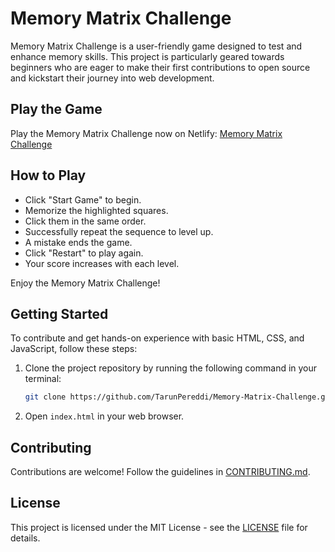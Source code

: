 # Memory Matrix Challenge

Memory Matrix Challenge is a user-friendly game designed to test and enhance memory skills. This project is particularly geared towards beginners who are eager to make their first contributions to open source and kickstart their journey into web development.

## Play the Game

Play the Memory Matrix Challenge now on Netlify: [Memory Matrix Challenge](<https://memory-matrix-challenge.vercel.app/>)


## How to Play

   - Click "Start Game" to begin.
   - Memorize the highlighted squares.
   - Click them in the same order.
   - Successfully repeat the sequence to level up.
   - A mistake ends the game.
   - Click "Restart" to play again.
   - Your score increases with each level.

Enjoy the Memory Matrix Challenge!

## Getting Started

To contribute and get hands-on experience with basic HTML, CSS, and JavaScript, follow these steps:

1. Clone the project repository by running the following command in your terminal:
   ```bash
   git clone https://github.com/TarunPereddi/Memory-Matrix-Challenge.git
2. Open `index.html` in your web browser.

## Contributing

Contributions are welcome! Follow the guidelines in [CONTRIBUTING.md](CONTRIBUTING.md).

## License

This project is licensed under the MIT License - see the [LICENSE](LICENSE) file for details.
